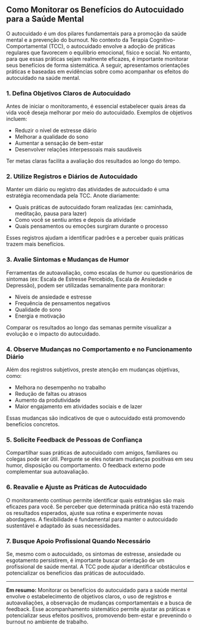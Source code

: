 
## Como Monitorar os Benefícios do Autocuidado para a Saúde Mental

O autocuidado é um dos pilares fundamentais para a promoção da saúde mental e a prevenção do burnout. No contexto da Terapia Cognitivo-Comportamental (TCC), o autocuidado envolve a adoção de práticas regulares que favorecem o equilíbrio emocional, físico e social. No entanto, para que essas práticas sejam realmente eficazes, é importante monitorar seus benefícios de forma sistemática. A seguir, apresentamos orientações práticas e baseadas em evidências sobre como acompanhar os efeitos do autocuidado na saúde mental.

### 1. **Defina Objetivos Claros de Autocuidado**

Antes de iniciar o monitoramento, é essencial estabelecer quais áreas da vida você deseja melhorar por meio do autocuidado. Exemplos de objetivos incluem:

- Reduzir o nível de estresse diário
- Melhorar a qualidade do sono
- Aumentar a sensação de bem-estar
- Desenvolver relações interpessoais mais saudáveis

Ter metas claras facilita a avaliação dos resultados ao longo do tempo.

### 2. **Utilize Registros e Diários de Autocuidado**

Manter um diário ou registro das atividades de autocuidado é uma estratégia recomendada pela TCC. Anote diariamente:

- Quais práticas de autocuidado foram realizadas (ex: caminhada, meditação, pausa para lazer)
- Como você se sentiu antes e depois da atividade
- Quais pensamentos ou emoções surgiram durante o processo

Esses registros ajudam a identificar padrões e a perceber quais práticas trazem mais benefícios.

### 3. **Avalie Sintomas e Mudanças de Humor**

Ferramentas de autoavaliação, como escalas de humor ou questionários de sintomas (ex: Escala de Estresse Percebido, Escala de Ansiedade e Depressão), podem ser utilizadas semanalmente para monitorar:

- Níveis de ansiedade e estresse
- Frequência de pensamentos negativos
- Qualidade do sono
- Energia e motivação

Comparar os resultados ao longo das semanas permite visualizar a evolução e o impacto do autocuidado.

### 4. **Observe Mudanças no Comportamento e no Funcionamento Diário**

Além dos registros subjetivos, preste atenção em mudanças objetivas, como:

- Melhora no desempenho no trabalho
- Redução de faltas ou atrasos
- Aumento da produtividade
- Maior engajamento em atividades sociais e de lazer

Essas mudanças são indicativos de que o autocuidado está promovendo benefícios concretos.

### 5. **Solicite Feedback de Pessoas de Confiança**

Compartilhar suas práticas de autocuidado com amigos, familiares ou colegas pode ser útil. Pergunte se eles notaram mudanças positivas em seu humor, disposição ou comportamento. O feedback externo pode complementar sua autoavaliação.

### 6. **Reavalie e Ajuste as Práticas de Autocuidado**

O monitoramento contínuo permite identificar quais estratégias são mais eficazes para você. Se perceber que determinada prática não está trazendo os resultados esperados, ajuste sua rotina e experimente novas abordagens. A flexibilidade é fundamental para manter o autocuidado sustentável e adaptado às suas necessidades.

### 7. **Busque Apoio Profissional Quando Necessário**

Se, mesmo com o autocuidado, os sintomas de estresse, ansiedade ou esgotamento persistirem, é importante buscar orientação de um profissional de saúde mental. A TCC pode ajudar a identificar obstáculos e potencializar os benefícios das práticas de autocuidado.

---

**Em resumo:** Monitorar os benefícios do autocuidado para a saúde mental envolve o estabelecimento de objetivos claros, o uso de registros e autoavaliações, a observação de mudanças comportamentais e a busca de feedback. Esse acompanhamento sistemático permite ajustar as práticas e potencializar seus efeitos positivos, promovendo bem-estar e prevenindo o burnout no ambiente de trabalho.
```
